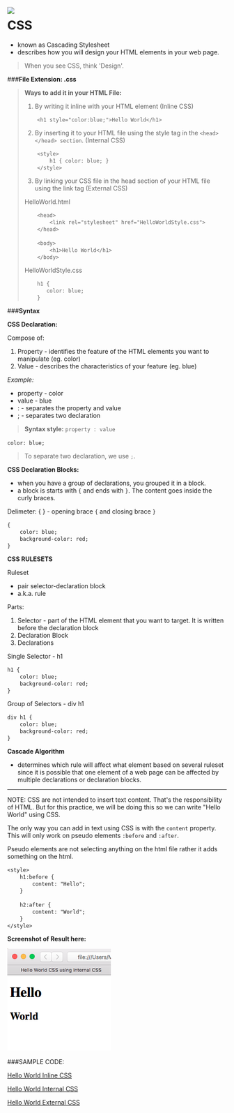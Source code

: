 <a href="https://commons.wikimedia.org/wiki/File:CSS.3.svg"><img src="https://commons.wikimedia.org/wiki/File:CSS.3.svg" align="left" width="150" ></a>

# CSS

- known as Cascading Stylesheet
- describes how you will design your HTML elements in your web page.

> When you see CSS, think 'Design'.

###**File Extension: .css**

> **Ways to add it in your HTML File:**
>
> 1. By writing it inline with your HTML element (Inline CSS)
>
>	```
>		<h1 style="color:blue;">Hello World</h1>
>	``` 
>
> 2. By inserting it to your HTML file using the style tag in the `<head> </head> section`. (Internal CSS)
>
>	```
>	    <style>
>			h1 { color: blue; }
>       </style>
>   ```	
>
> 3. By linking your CSS file in the head section of your HTML file using the link tag (External CSS)
>
>	HelloWorld.html
>
>	```
>		<head>
>			<link rel="stylesheet" href="HelloWorldStyle.css">
>		</head>
>
>		<body>
>			<h1>Hello World</h1>
>		</body>
>   ```
>
>   HelloWorldStyle.css
>
>   ```
>		h1 {
>	       color: blue;
>     	}
>
>   ```
>

###**Syntax**

**CSS Declaration:**

Compose of:

1. Property - identifies the feature of the HTML elements you want to manipulate (eg. color)
2. Value - describes the characteristics of your feature (eg. blue)

*Example:*

* property - color
* value - blue
* : - separates the property and value
* ; - separates two declaration 

> **Syntax style:** `property : value`

` color: blue; `

> To separate two declaration, we use `;`.


**CSS Declaration Blocks:**

- when you have a group of declarations, you grouped it in a block.
- a block is starts with `{` and ends with `}`. The content goes inside the curly braces.

Delimeter: { } - opening brace `{` and closing brace `}`

```
{
	color: blue;
 	background-color: red;
}
```

**CSS RULESETS**

Ruleset 
- pair selector-declaration block
- a.k.a. rule

Parts:

1. Selector - part of the HTML element that you want to target. It is written before the declaration block
2. Declaration Block
3. Declarations


Single Selector - h1

```
h1 {
	color: blue;
 	background-color: red;
}
```

Group of Selectors - div h1

```
div h1 {
	color: blue;
 	background-color: red;
}
```

**Cascade Algorithm** 
- determines which rule will affect what element based on several ruleset since it is possible that one element of a web page can be affected by multiple declarations or declaration blocks.

* * *

NOTE:
CSS are not intended to insert text content. That's the responsibility of HTML. But for this practice, we will be doing this so we can write "Hello World" using CSS. 

The only way you can add in text using CSS is with the `content` property. This will only work on pseudo elements `:before` and `:after`.

Pseudo elements are not selecting anything on the html file rather it adds something on the html.

```
<style>
	h1:before { 
		content: "Hello";
	}

	h2:after { 
		content: "World";
	}
</style>
```

**Screenshot of Result here:**

![Hello World CSS Output](https://raw.githubusercontent.com/michieriffic/say-hello-world/master/CSS/HelloWorldCSS_WebScreenShot.png)

###SAMPLE CODE:

[Hello World Inline CSS](https://github.com/michieriffic/say-hello-world/blob/master/CSS/Hello%20World%20Inline%20CSS/HelloWorld.html)

[Hello World Internal CSS](https://github.com/michieriffic/say-hello-world/blob/master/CSS/Hello%20World%20Internal%20CSS/HelloWorld.html)

[Hello World External CSS](https://github.com/michieriffic/say-hello-world/tree/master/CSS/Hello%20World%20External%20CSS)

